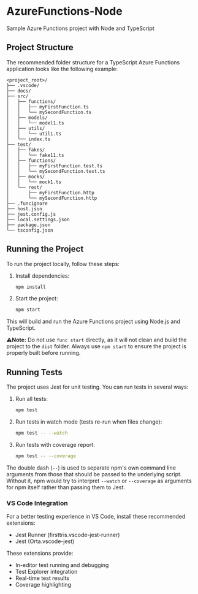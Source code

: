 # AzureFunctions-Node
Sample Azure Functions project with Node and TypeScript

## Project Structure
The recommended folder structure for a TypeScript Azure Functions application looks like the following example:
```text
<project_root>/
├── .vscode/
├── docs/
├── src/
│   ├── functions/
│   │   ├── myFirstFunction.ts
│   │   └── mySecondFunction.ts
│   ├── models/
│   │   └── model1.ts
│   ├── utils/
│   │   └── util1.ts
│   └── index.ts
├── test/
│   ├── fakes/
│   │   └── fake11.ts
│   ├── functions/
│   │   ├── myFirstFunction.test.ts
│   │   └── mySecondFunction.test.ts
│   ├── mocks/
│   │   └── mock1.ts
│   └── rest/
│       ├── myFirstFunction.http
│       └── mySecondFunction.http
├── .funcignore
├── host.json
├── jest.config.js
├── local.settings.json
├── package.json
└── tsconfig.json
```

## Running the Project

To run the project locally, follow these steps:

1. Install dependencies:
   ```bash
   npm install
   ```
2. Start the project:
   ```bash
   npm start
   ```

This will build and run the Azure Functions project using Node.js and TypeScript.

**⚠️Note:** Do not use `func start` directly, as it will not clean and build the project to the `dist` folder. Always use `npm start` to ensure the project is properly built before running.

## Running Tests

The project uses Jest for unit testing. You can run tests in several ways:

1. Run all tests:
   ```bash
   npm test
   ```

2. Run tests in watch mode (tests re-run when files change):
   ```bash
   npm test -- --watch
   ```

3. Run tests with coverage report:
   ```bash
   npm test -- --coverage
   ```

The double dash (`--`) is used to separate npm's own command line arguments from those that should be passed to the underlying script. Without it, npm would try to interpret `--watch` or `--coverage` as arguments for npm itself rather than passing them to Jest.

### VS Code Integration

For a better testing experience in VS Code, install these recommended extensions:
- Jest Runner (firsttris.vscode-jest-runner)
- Jest (Orta.vscode-jest)

These extensions provide:
- In-editor test running and debugging
- Test Explorer integration
- Real-time test results
- Coverage highlighting
